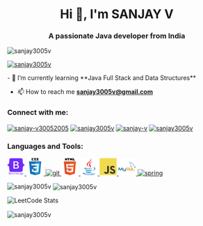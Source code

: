 

<h1 align="center">Hi 👋, I'm SANJAY V</h1>
<h3 align="center">A passionate Java developer from India</h3>

<p align="left"> <img src="https://komarev.com/ghpvc/?username=sanjay3005v&label=Profile%20views&color=0e75b6&style=flat" alt="sanjay3005v" /> </p>

<p align="left"> <a href="https://github.com/ryo-ma/github-profile-trophy"><img src="https://github-profile-trophy.vercel.app/?username=sanjay3005v" alt="sanjay3005v" /></a> </p>
- 🌱 I’m currently learning **Java Full Stack and Data Structures**

- 📫 How to reach me **sanjay3005v@gmail.com**

<h3 align="left">Connect with me:</h3>
<p align="left">
<a href="https://linkedin.com/in/sanjay-v30052005" target="blank"><img align="center" src="https://raw.githubusercontent.com/rahuldkjain/github-profile-readme-generator/master/src/images/icons/Social/linked-in-alt.svg" alt="sanjay-v30052005" height="30" width="40" /></a>
<a href="https://www.hackerrank.com/sanjay3005v" target="blank"><img align="center" src="https://raw.githubusercontent.com/rahuldkjain/github-profile-readme-generator/master/src/images/icons/Social/hackerrank.svg" alt="sanjay3005v" height="30" width="40" /></a>
<a href="https://www.leetcode.com/sanjay-v" target="blank"><img align="center" src="https://raw.githubusercontent.com/rahuldkjain/github-profile-readme-generator/master/src/images/icons/Social/leet-code.svg" alt="sanjay-v" height="30" width="40" /></a>
<a href="https://auth.geeksforgeeks.org/user/sanjay3005v" target="blank"><img align="center" src="https://raw.githubusercontent.com/rahuldkjain/github-profile-readme-generator/master/src/images/icons/Social/geeks-for-geeks.svg" alt="sanjay3005v" height="30" width="40" /></a>
</p>

<h3 align="left">Languages and Tools:</h3>
<p align="left"> <a href="https://getbootstrap.com" target="_blank" rel="noreferrer"> <img src="https://raw.githubusercontent.com/devicons/devicon/master/icons/bootstrap/bootstrap-plain-wordmark.svg" alt="bootstrap" width="40" height="40"/> </a> <a href="https://www.w3schools.com/css/" target="_blank" rel="noreferrer"> <img src="https://raw.githubusercontent.com/devicons/devicon/master/icons/css3/css3-original-wordmark.svg" alt="css3" width="40" height="40"/> </a> <a href="https://git-scm.com/" target="_blank" rel="noreferrer"> <img src="https://www.vectorlogo.zone/logos/git-scm/git-scm-icon.svg" alt="git" width="40" height="40"/> </a> <a href="https://www.w3.org/html/" target="_blank" rel="noreferrer"> <img src="https://raw.githubusercontent.com/devicons/devicon/master/icons/html5/html5-original-wordmark.svg" alt="html5" width="40" height="40"/> </a> <a href="https://www.java.com" target="_blank" rel="noreferrer"> <img src="https://raw.githubusercontent.com/devicons/devicon/master/icons/java/java-original.svg" alt="java" width="40" height="40"/> </a> <a href="https://developer.mozilla.org/en-US/docs/Web/JavaScript" target="_blank" rel="noreferrer"> <img src="https://raw.githubusercontent.com/devicons/devicon/master/icons/javascript/javascript-original.svg" alt="javascript" width="40" height="40"/> </a> <a href="https://www.mysql.com/" target="_blank" rel="noreferrer"> <img src="https://raw.githubusercontent.com/devicons/devicon/master/icons/mysql/mysql-original-wordmark.svg" alt="mysql" width="40" height="40"/> </a> <a href="https://spring.io/" target="_blank" rel="noreferrer"> <img src="https://www.vectorlogo.zone/logos/springio/springio-icon.svg" alt="spring" width="40" height="40"/> </a> </p>

<p><img align="left" src="https://github-readme-stats.vercel.app/api/top-langs?username=sanjay3005v&show_icons=true&locale=en&layout=compact" alt="sanjay3005v" /></p>

<p>&nbsp;<img align="center" src="https://github-readme-stats.vercel.app/api?username=sanjay3005v&show_icons=true&locale=en" alt="sanjay3005v" /></p>

![LeetCode Stats](https://leetcard.jacoblin.cool/sanjay-v?theme=dark&font=source_code_pro&ext=heatmap)

<p><img align="center" src="https://github-readme-streak-stats.herokuapp.com/?user=sanjay3005v&" alt="sanjay3005v" /></p>
